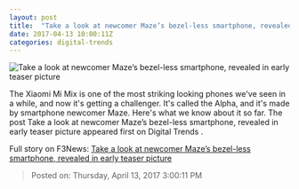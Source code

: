 ```yaml
---
layout: post
title:  "Take a look at newcomer Maze’s bezel-less smartphone, revealed in early teaser picture"
date: 2017-04-13 10:00:11Z
categories: digital-trends
---
```


![Take a look at newcomer Maze’s bezel-less smartphone, revealed in early teaser picture](http://icdn4.digitaltrends.com/image/maze-alpha-front-rear-1200x630-c.jpg)

The Xiaomi Mi Mix is one of the most striking looking phones we've seen in a while, and now it's getting a challenger. It's called the Alpha, and it's made by smartphone newcomer Maze. Here's what we know about it so far. The post Take a look at newcomer Maze’s bezel-less smartphone, revealed in early teaser picture appeared first on Digital Trends .


Full story on F3News: [Take a look at newcomer Maze’s bezel-less smartphone, revealed in early teaser picture](http://www.f3nws.com/n/fZkNeF)

> Posted on: Thursday, April 13, 2017 3:00:11 PM
